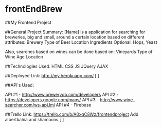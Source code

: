 # frontEndBrew

##My Frontend Project

##General Project Summary:
[Name] is a application for searching for breweries, big and small, around a certain location based on different attributes:
Brewery
Type of Beer
Location
Ingredients
Optional: Hops, Yeast

Also, searches based on wines can be done based on:
Vineyards
Type of Wine
Age
Location

##Technologies Used:
HTML
CSS
JS
JQuery
AJAX


##Deployed Link:
http://my.herokuapp.com/ [ ]

##API's Used:

API #1 - http://www.brewerydb.com/developers
API #2 - https://developers.google.com/maps/
API #3 - http://www.wine-searcher.com/ws-api.lml
API #4 - Firebase

##Trello Link:
https://trello.com/b/A0xqC8Wz/frontendproject
Add albertbahia and shamoons [ ]

